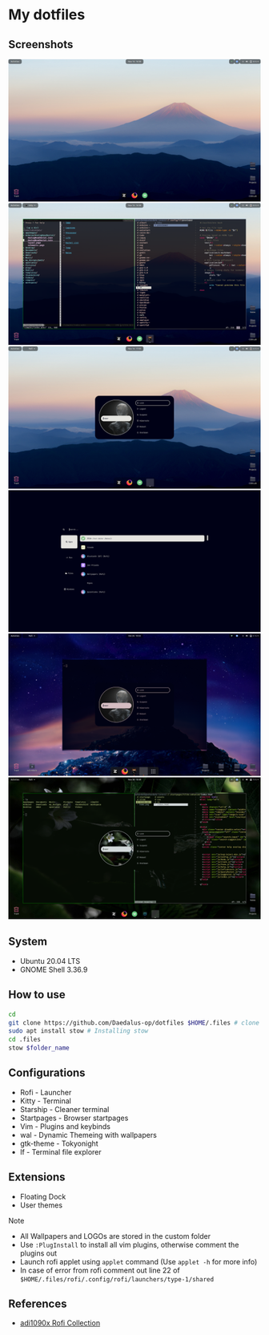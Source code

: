 # My dotfiles

## Screenshots
![Desktop fuji](preview/Desktop_fuji.png)
![Kitty fuji](preview/kitty_fuji.png)
![Rofi fuji](preview/rofi_fuji.png)
![Launcher fuji](preview/rofi_launcher_fuji.png)
![Wall E](preview/rofi_wall_e.png)
![Humming Bird](preview/Humming_Bird.png)

## System
- Ubuntu 20.04 LTS
- GNOME Shell 3.36.9

## How to use
```sh
cd
git clone https://github.com/Daedalus-op/dotfiles $HOME/.files # clone the repo
sudo apt install stow # Installing stow
cd .files
stow $folder_name
```
## Configurations
- Rofi - Launcher
- Kitty - Terminal
- Starship - Cleaner terminal
- Startpages - Browser startpages
- Vim - Plugins and keybinds
- wal - Dynamic Themeing with wallpapers
- gtk-theme - Tokyonight
- lf - Terminal file explorer

## Extensions
- Floating Dock
- User themes

> [!Note]
> - All Wallpapers and LOGOs are stored in the custom folder
> - Use `:PlugInstall` to install all vim plugins, otherwise comment the plugins out
> - Launch rofi applet using `applet` command (Use `applet -h` for more info)
> - In case of error from rofi comment out line 22 of `$HOME/.files/rofi/.config/rofi/launchers/type-1/shared`

## References
- [adi1090x Rofi Collection](https://github.com/adi1090x/rofi)
